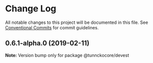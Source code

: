 # Change Log

All notable changes to this project will be documented in this file.
See [Conventional Commits](https://conventionalcommits.org) for commit guidelines.

## 0.6.1-alpha.0 (2019-02-11)

**Note:** Version bump only for package @tunnckocore/devest
